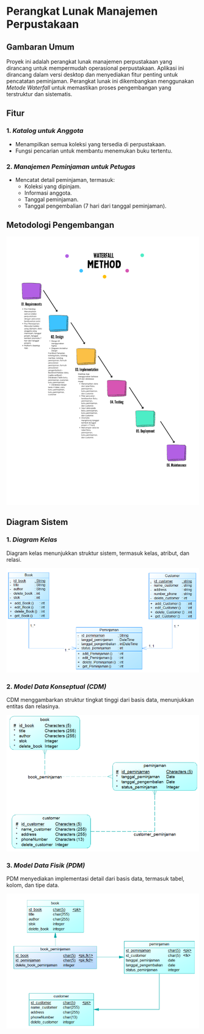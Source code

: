 # Perangkat Lunak Manajemen Perpustakaan

## Gambaran Umum
Proyek ini adalah perangkat lunak manajemen perpustakaan yang dirancang untuk mempermudah operasional perpustakaan. Aplikasi ini dirancang dalam versi desktop dan menyediakan fitur penting untuk pencatatan peminjaman. Perangkat lunak ini dikembangkan menggunakan *Metode Waterfall* untuk memastikan proses pengembangan yang terstruktur dan sistematis.

## Fitur
### 1. *Katalog untuk Anggota*
   - Menampilkan semua koleksi yang tersedia di perpustakaan.
   - Fungsi pencarian untuk membantu menemukan buku tertentu.

### 2. *Manajemen Peminjaman untuk Petugas*
   - Mencatat detail peminjaman, termasuk:
     - Koleksi yang dipinjam.
     - Informasi anggota.
     - Tanggal peminjaman.
     - Tanggal pengembalian (7 hari dari tanggal peminjaman).

## Metodologi Pengembangan
![Metode Waterfall](./assets/WaterfallMethod.png)

## Diagram Sistem
### 1. *Diagram Kelas*
   Diagram kelas menunjukkan struktur sistem, termasuk kelas, atribut, dan relasi.

   ![Diagram Kelas](./assets/ClassDiagram.png)

### 2. *Model Data Konseptual (CDM)*
   CDM menggambarkan struktur tingkat tinggi dari basis data, menunjukkan entitas dan relasinya.

   ![Model Data Konseptual](./assets/CDM.png)

### 3. *Model Data Fisik (PDM)*
   PDM menyediakan implementasi detail dari basis data, termasuk tabel, kolom, dan tipe data.

   ![Model Data Fisik](./assets/PDM.png)
